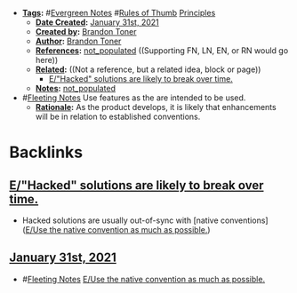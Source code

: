 - **[Tags](<../Tags.md>):** #[Evergreen Notes](<../Evergreen Notes.md>) #[Rules of Thumb](<../Rules of Thumb.md>) [Principles](<../Principles.md>)
    - **[Date Created](<../Date Created.md>):** [January 31st, 2021](<../January 31st, 2021.md>)
    - **[Created by](<../Created by.md>):** [Brandon Toner](<../Brandon Toner.md>)
    - **[Author](<../Author.md>):** [Brandon Toner](<../Brandon Toner.md>)
    - **[References](<../References.md>):** [not_populated](<../not_populated.md>) ((Supporting FN, LN, EN, or RN would go here))
    - **[Related](<../Related.md>):**  ((Not a reference, but a related idea, block or page))
        - [E/"Hacked" solutions are likely to break over time.](<../E/"Hacked" solutions are likely to break over time..md>)
    - **[Notes](<../Notes.md>):** [not_populated](<../not_populated.md>)
- #[Fleeting Notes](<../Fleeting Notes.md>) Use features as the are intended to be used.
    - **[Rationale](<../Rationale.md>):** As the product develops, it is likely that enhancements will be in relation to established conventions.

# Backlinks
## [E/"Hacked" solutions are likely to break over time.](<E/"Hacked" solutions are likely to break over time..md>)
- Hacked solutions are usually out-of-sync with [native conventions]([E/Use the native convention as much as possible.](<../E/Use the native convention as much as possible..md>))

## [January 31st, 2021](<January 31st, 2021.md>)
- #[Fleeting Notes](<../Fleeting Notes.md>) [E/Use the native convention as much as possible.](<../E/Use the native convention as much as possible..md>)

